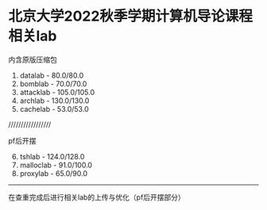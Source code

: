 # 北京大学2022秋季学期计算机导论课程相关lab
  内含原版压缩包
1. datalab - 80.0/80.0
2. bomblab - 70.0/70.0
3. attacklab - 105.0/105.0
4. archlab - 130.0/130.0
5. cachelab - 53.0/53.0

/////////////////

pf后开摆

6. tshlab - 124.0/128.0
7. malloclab - 91.0/100.0
8. proxylab - 65.0/90.0
---
在查重完成后进行相关lab的上传与优化（pf后开摆部分）
